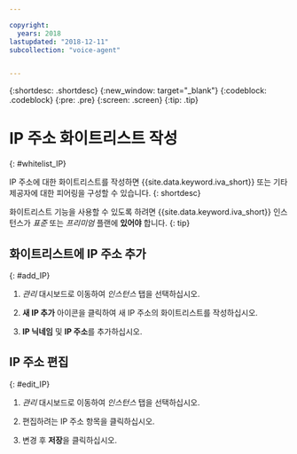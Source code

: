 ```yaml
---

copyright:
  years: 2018
lastupdated: "2018-12-11"
subcollection: "voice-agent"


---
```


{:shortdesc: .shortdesc}
{:new_window: target="_blank"}
{:codeblock: .codeblock}
{:pre: .pre}
{:screen: .screen}
{:tip: .tip}

# IP 주소 화이트리스트 작성
{: #whitelist_IP}

IP 주소에 대한 화이트리스트를 작성하면 {{site.data.keyword.iva_short}} 또는 기타 제공자에 대한 피어링을 구성할 수 있습니다.
{: shortdesc}

화이트리스트 기능을 사용할 수 있도록 하려면 {{site.data.keyword.iva_short}} 인스턴스가 _표준_ 또는 _프리미엄_ 플랜에 **있어야** 합니다.
{: tip}

## 화이트리스트에 IP 주소 추가
{: #add_IP}

1. _관리_ 대시보드로 이동하여 _인스턴스_ 탭을 선택하십시오.

1. **새 IP 추가** 아이콘을 클릭하여 새 IP 주소의 화이트리스트를 작성하십시오.

1. **IP 닉네임** 및 **IP 주소**를 추가하십시오.

## IP 주소 편집
{: #edit_IP}

1. _관리_ 대시보드로 이동하여 _인스턴스_ 탭을 선택하십시오.

1. 편집하려는 IP 주소 항목을 클릭하십시오.

1. 변경 후 **저장**을 클릭하십시오.
